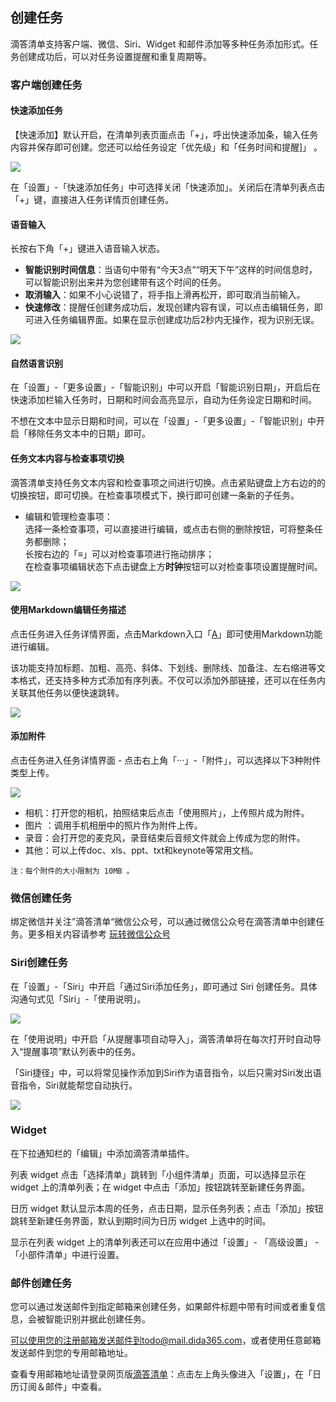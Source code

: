 ## 创建任务

滴答清单支持客户端、微信、Siri、Widget 和邮件添加等多种任务添加形式。任务创建成功后，可以对任务设置提醒和重复周期等。

### 客户端创建任务

#### 快速添加任务

【快速添加】默认开启，在清单列表页面点击「+」，呼出快速添加条，输入任务内容并保存即可创建。您还可以给任务设定「优先级」和「任务时间和提醒]」 。

![](../../images/ios/41.png)

在「设置」-「快速添加任务」中可选择关闭「快速添加」。关闭后在清单列表点击「+」键，直接进入任务详情页创建任务。


#### 语音输入

长按右下角「+」键进入语音输入状态。

* **智能识别时间信息**：当语句中带有“今天3点”“明天下午”这样的时间信息时，可以智能识别出来并为您创建带有这个时间的任务。
* **取消输入**：如果不小心说错了，将手指上滑再松开，即可取消当前输入。
* **快速修改**：提醒任创建务成功后，发现创建内容有误，可以点击编辑任务，即可进入任务编辑界面。如果在显示创建成功后2秒内无操作，视为识别无误。

![](../../images/ios/79.png)

#### 自然语言识别

在「设置」-「更多设置」-「智能识别」中可以开启「智能识别日期」，开启后在快速添加栏输入任务时，日期和时间会高亮显示，自动为任务设定日期和时间。

不想在文本中显示日期和时间，可以在「设置」-「更多设置」-「智能识别」中开启「移除任务文本中的日期」即可。

#### 任务文本内容与检查事项切换

滴答清单支持任务文本内容和检查事项之间进行切换。点击紧贴键盘上方右边的的切换按钮，即可切换。在检查事项模式下，换行即可创建一条新的子任务。

* 编辑和管理检查事项：
  <br>选择一条检查事项，可以直接进行编辑，或点击右侧的删除按钮，可将整条任务都删除；
  <br >长按右边的「≡」可以对检查事项进行拖动排序；
	<br >在检查事项编辑状态下点击键盘上方**时钟**按钮可以对检查事项设置提醒时间。

![](../../images/ios/92.png)

#### 使用Markdown编辑任务描述

点击任务进入任务详情界面，点击Markdown入口「<u>A</u>」即可使用Markdown功能进行编辑。

该功能支持加标题、加粗、高亮、斜体、下划线、删除线、加备注、左右缩进等文本格式，还支持多种方式添加有序列表。不仅可以添加外部链接，还可以在任务内关联其他任务以便快速跳转。

![](../../images/ios/91.png)

#### 添加附件
点击任务进入任务详情界面 - 点击右上角「···」-「附件」，可以选择以下3种附件类型上传。

![](../../images/ios/36.png)
 
* 相机：打开您的相机，拍照结束后点击「使用照片」，上传照片成为附件。
* 图片 ：调用手机相册中的照片作为附件上传。
* 录音：会打开您的麦克风，录音结束后音频文件就会上传成为您的附件。
* 其他：可以上传doc、xls、ppt、txt和keynote等常用文档。

`注：每个附件的大小限制为 10MB 。 `

### 微信创建任务

绑定微信并关注”滴答清单“微信公众号，可以通过微信公众号在滴答清单中创建任务。更多相关内容请参考 [玩转微信公众号](../wechat.md)

### Siri创建任务

在「设置」-「Siri」中开启「通过Siri添加任务」，即可通过 Siri 创建任务。具体沟通句式见「Siri」-「使用说明」。

![](../../images/ios/38.png)

在「使用说明」中开启「从提醒事项自动导入」，滴答清单将在每次打开时自动导入“提醒事项”默认列表中的任务。

「Siri捷径」中，可以将常见操作添加到Siri作为语音指令，以后只需对Siri发出语音指令，Siri就能帮您自动执行。

![](../../images/ios/37.png)

### Widget

在下拉通知栏的「编辑」中添加滴答清单插件。

列表 widget 点击「选择清单」跳转到「小组件清单」页面，可以选择显示在 widget 上的清单列表；在 widget 中点击「添加」按钮跳转至新建任务界面。

日历 widget 默认显示本周的任务，点击日期，显示任务列表；点击「添加」按钮跳转至新建任务界面，默认到期时间为日历 widget 上选中的时间。

显示在列表 widget 上的清单列表还可以在应用中通过「设置」- 「高级设置」 - 「小部件清单」中进行设置。

### 邮件创建任务

您可以通过发送邮件到指定邮箱来创建任务，如果邮件标题中带有时间或者重复信息，会被智能识别并据此创建任务。

可以使用您的注册邮箱发送邮件到todo@mail.dida365.com，或者使用任意邮箱发送邮件到您的专用邮箱地址。

查看专用邮箱地址请登录网页版[滴答清单](https://www.dida365.com/)：点击左上角头像进入「设置」，在「日历订阅＆邮件」中查看。


